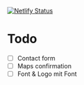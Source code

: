 [![Netlify Status](https://api.netlify.com/api/v1/badges/56bffe64-8011-4543-8dd1-838a85377af9/deploy-status)](https://app.netlify.com/sites/musing-saha-b29390/deploys)

# Todo

-   [ ] Contact form
-   [ ] Maps confirmation
-   [ ] Font & Logo mit Font
